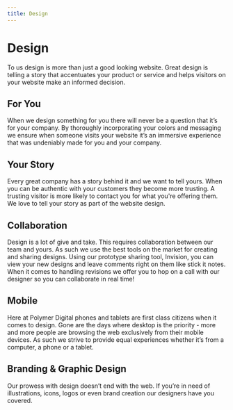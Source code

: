 ```yaml
---
title: Design
---
```


# Design

<span class="leadin">To us design is more than just a good looking website. Great design is telling a story that accentuates your product or service and helps visitors on your website make an informed decision.</span>

## For You

When we design something for you there will never be a question that it’s for your company. By thoroughly incorporating your colors and messaging we ensure when someone visits your website it’s an immersive experience that was undeniably made for you and your company. 

## Your Story

Every great company has a story behind it and we want to tell yours. When you can be authentic with your customers they become more trusting. A trusting visitor is more likely to contact you for what you're offering them. We love to tell your story as part of the website design.

## Collaboration

Design is a lot of give and take. This requires collaboration between our team and yours. As such we use the best tools on the market for creating and sharing designs. Using our prototype sharing tool, Invision, you can view your new designs and leave comments right on them like stick it notes. When it comes to handling revisions we offer you to hop on a call with our designer so you can collaborate in real time!

## Mobile

Here at Polymer Digital phones and tablets are first class citizens when it comes to design. Gone are the days where desktop is the priority - more and more people are browsing the web exclusively from their mobile devices. As such we strive to provide equal experiences whether it’s from a computer, a phone or a tablet. 

## Branding & Graphic Design

Our prowess with design doesn’t end with the web. If you’re in need of illustrations, icons, logos or even brand creation our designers have you covered. 